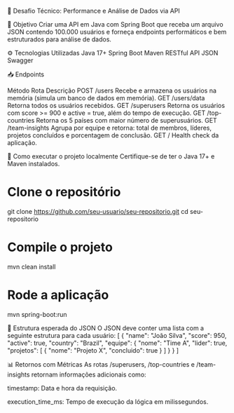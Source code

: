 🚀 Desafio Técnico: Performance e Análise de Dados via API

📌 Objetivo
Criar uma API em Java com Spring Boot que receba um arquivo JSON contendo 100.000 usuários e forneça endpoints performáticos e bem estruturados para análise de dados.

⚙️ Tecnologias Utilizadas
Java 17+
Spring Boot
Maven
RESTful API
JSON
Swagger

📥 Endpoints

Método	Rota	Descrição
POST	/users	Recebe e armazena os usuários na memória (simula um banco de dados em memória).
GET	/users/data	Retorna todos os usuários recebidos.
GET	/superusers	Retorna os usuários com score >= 900 e active = true, além do tempo de execução.
GET	/top-countries	Retorna os 5 países com maior número de superusuários.
GET	/team-insights	Agrupa por equipe e retorna: total de membros, líderes, projetos concluídos e porcentagem de conclusão.
GET	/	Health check da aplicação.

🧪 Como executar o projeto localmente
Certifique-se de ter o Java 17+ e Maven instalados.

# Clone o repositório
git clone https://github.com/seu-usuario/seu-repositorio.git
cd seu-repositorio

# Compile o projeto
mvn clean install

# Rode a aplicação
mvn spring-boot:run

📄 Estrutura esperada do JSON
O JSON deve conter uma lista com a seguinte estrutura para cada usuário:
[
  {
    "name": "João Silva",
    "score": 950,
    "active": true,
    "country": "Brazil",
    "equipe": {
      "nome": "Time A",
      "lider": true,
      "projetos": [
        {
          "nome": "Projeto X",
          "concluido": true
        }
      ]
    }
  }
]

📊 Retornos com Métricas
As rotas /superusers, /top-countries e /team-insights retornam informações adicionais como:

timestamp: Data e hora da requisição.

execution_time_ms: Tempo de execução da lógica em milissegundos.
